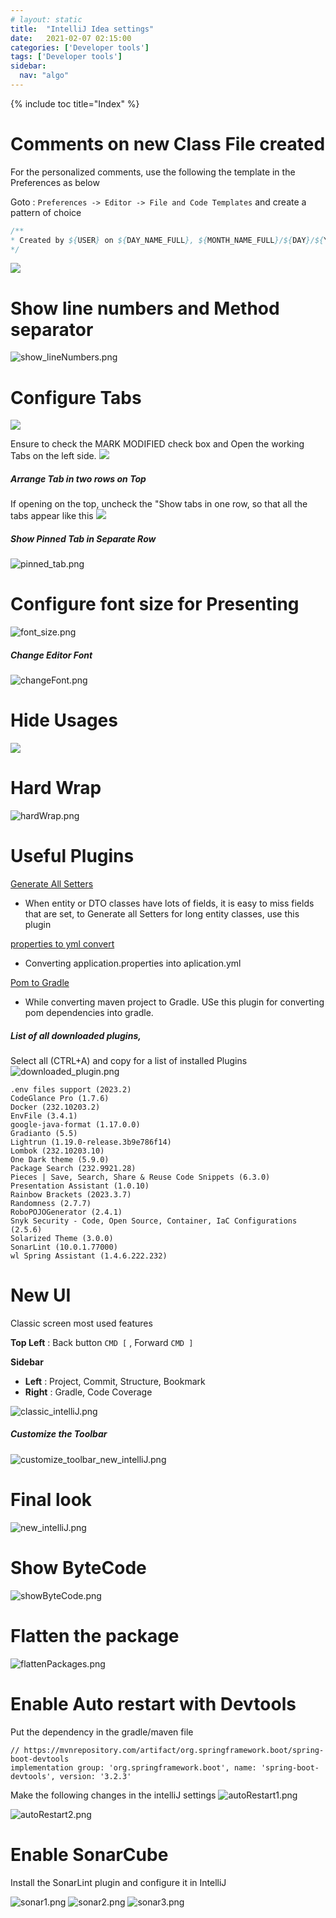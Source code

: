 ```yaml
---
# layout: static
title:  "IntelliJ Idea settings"
date:   2021-02-07 02:15:00
categories: ['Developer tools']
tags: ['Developer tools']
sidebar:
  nav: "algo"
---
```


{% include toc title="Index" %}

# Comments on new Class File created

For the personalized comments, use the following the template in the Preferences as below

Goto : `Preferences -> Editor -> File and Code Templates` and create a pattern of choice

```java
/**
* Created by ${USER} on ${DAY_NAME_FULL}, ${MONTH_NAME_FULL}/${DAY}/${YEAR} at ${TIME}
*/
```

![](/assets/images/intelliJ/intelliJ.png)

# Show line numbers and Method separator
![show_lineNumbers.png](..%2F..%2Fassets%2Fimages%2FintelliJ%2Fshow_lineNumbers.png)

# Configure Tabs
![](/assets/images/intelliJ/2lineTabs.png)

Ensure to check the MARK MODIFIED check box and Open the working Tabs on the left side.
![](/assets/images/intelliJ/tabsLeft.png)

##### Arrange Tab in two rows on Top
If opening on the top, uncheck the "Show tabs in one row, so that all the tabs appear like this
![](/assets/images/intelliJ/oneRowTab.png)

##### Show Pinned Tab in Separate Row
![pinned_tab.png](..%2F..%2Fassets%2Fimages%2FintelliJ%2Fpinned_tab.png)

# Configure font size for Presenting
![font_size.png](..%2F..%2Fassets%2Fimages%2FintelliJ%2Ffont_size.png)

##### Change Editor Font
![changeFont.png](..%2F..%2Fassets%2Fimages%2FintelliJ%2FchangeFont.png)

# Hide Usages
![](/assets/images/intelliJ/hideUsages.png)

# Hard Wrap
![hardWrap.png](..%2F..%2Fassets%2Fimages%2FintelliJ%2FhardWrap.png)

# Useful Plugins

[Generate All Setters](https://plugins.jetbrains.com/plugin/9360-generateallsetter)
* When entity or DTO classes have lots of fields, it is easy to miss fields that are set,
to Generate all Setters for long entity classes, use this plugin

[properties to yml convert](https://plugins.jetbrains.com/plugin/8000-properties-to-yaml-converter)
* Converting application.properties into aplication.yml

[Pom to Gradle](https://plugins.jetbrains.com/plugin/7937-gradle-dependencies-formatter)
* While converting maven project to Gradle. USe this plugin for converting pom dependencies into gradle.

##### List of all downloaded plugins, 

Select all (CTRL+A) and copy for a list of installed Plugins
![downloaded_plugin.png](..%2F..%2Fassets%2Fimages%2FintelliJ%2Fdownloaded_plugin.png)


```log
.env files support (2023.2)
CodeGlance Pro (1.7.6)
Docker (232.10203.2)
EnvFile (3.4.1)
google-java-format (1.17.0.0)
Gradianto (5.5)
Lightrun (1.19.0-release.3b9e786f14)
Lombok (232.10203.10)
One Dark theme (5.9.0)
Package Search (232.9921.28)
Pieces | Save, Search, Share & Reuse Code Snippets (6.3.0)
Presentation Assistant (1.0.10)
Rainbow Brackets (2023.3.7)
Randomness (2.7.7)
RoboPOJOGenerator (2.4.1)
Snyk Security - Code, Open Source, Container, IaC Configurations (2.5.6)
Solarized Theme (3.0.0)
SonarLint (10.0.1.77000)
wl Spring Assistant (1.4.6.222.232)
```

# New UI

Classic screen most used features

**Top Left** : Back button `CMD [` , Forward `CMD ]`

**Sidebar**
* **Left** : Project, Commit, Structure, Bookmark
* **Right** : Gradle, Code Coverage

![classic_intelliJ.png](..%2F..%2Fassets%2Fimages%2FintelliJ%2Fclassic_intelliJ.png)

##### Customize the Toolbar
![customize_toolbar_new_intelliJ.png](..%2F..%2Fassets%2Fimages%2FintelliJ%2Fcustomize_toolbar_new_intelliJ.png)

# Final look 
![new_intelliJ.png](..%2F..%2Fassets%2Fimages%2FintelliJ%2Fnew_intelliJ.png)


# Show ByteCode
![showByteCode.png](..%2F..%2Fassets%2Fimages%2FintelliJ%2FshowByteCode.png)

# Flatten the package
![flattenPackages.png](..%2F..%2Fassets%2Fimages%2FintelliJ%2FflattenPackages.png)

# Enable Auto restart with Devtools

Put the dependency in the gradle/maven file

```shell
// https://mvnrepository.com/artifact/org.springframework.boot/spring-boot-devtools
implementation group: 'org.springframework.boot', name: 'spring-boot-devtools', version: '3.2.3'
```
Make the following changes in the intelliJ settings
![autoRestart1.png](..%2F..%2Fassets%2Fimages%2FintelliJ%2FautoRestart1.png)

![autoRestart2.png](..%2F..%2Fassets%2Fimages%2FintelliJ%2FautoRestart2.png)

# Enable SonarCube
Install the SonarLint plugin and configure it in IntelliJ

![sonar1.png](..%2F..%2F..%2Fassets%2Fimages%2FintelliJ%2Fsonar1.png)
![sonar2.png](..%2F..%2F..%2Fassets%2Fimages%2FintelliJ%2Fsonar2.png)
![sonar3.png](..%2F..%2F..%2Fassets%2Fimages%2FintelliJ%2Fsonar3.png)
